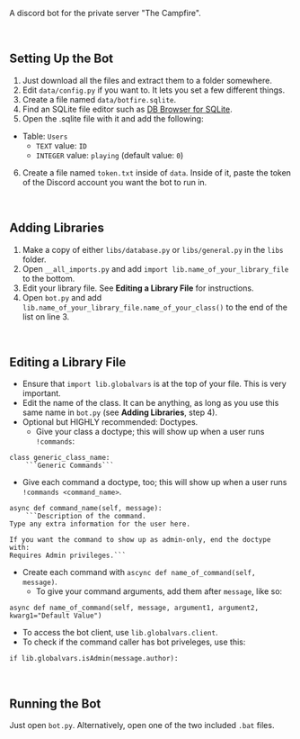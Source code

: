 A discord bot for the private server "The Campfire".

&nbsp;

## Setting Up the Bot

1. Just download all the files and extract them to a folder somewhere.
2. Edit `data/config.py` if you want to. It lets you set a few different things.
3. Create a file named `data/botfire.sqlite`.
4. Find an SQLite file editor such as [DB Browser for SQLite](http://sqlitebrowser.org/).
5. Open the .sqlite file with it and add the following:
* Table: `Users`
  * `TEXT` value: `ID`
  * `INTEGER` value: `playing` (default value: `0`)
6. Create a file named `token.txt` inside of `data`. Inside of it, paste the token of the Discord account you want the bot to run in.

&nbsp;

## Adding Libraries

1. Make a copy of either `libs/database.py` or `libs/general.py` in the `libs` folder.
2. Open `__all_imports.py` and add `import lib.name_of_your_library_file` to the bottom.
3. Edit your library file. See **Editing a Library File** for instructions.
4. Open `bot.py` and add `lib.name_of_your_library_file.name_of_your_class()` to the end of the list on line 3.

&nbsp;

## Editing a Library File

* Ensure that `import lib.globalvars` is at the top of your file. This is very important.
* Edit the name of the class. It can be anything, as long as you use this same name in `bot.py` (see **Adding Libraries**, step 4).
* Optional but HIGHLY recommended: Doctypes.
  * Give your class a doctype; this will show up when a user runs `!commands`:
```
class generic_class_name:
	```Generic Commands```
```
  * Give each command a doctype, too; this will show up when a user runs `!commands <command_name>`.
```
async def command_name(self, message):
	```Description of the command.
Type any extra information for the user here.

If you want the command to show up as admin-only, end the doctype with:
Requires Admin privileges.```
```
* Create each command with `ascync def name_of_command(self, message)`.
  * To give your command arguments, add them after `message`, like so:
```
async def name_of_command(self, message, argument1, argument2, kwarg1="Default Value")
```
* To access the bot client, use `lib.globalvars.client`.
* To check if the command caller has bot priveleges, use this:
```
if lib.globalvars.isAdmin(message.author):
```

&nbsp;

## Running the Bot

Just open `bot.py`. Alternatively, open one of the two included `.bat` files.
